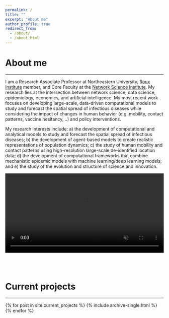 ```yaml
---
permalink: /
title: ""
excerpt: "About me"
author_profile: true
redirect_from: 
  - /about/
  - /about.html
---
```


# About me
---

I am a Research Associate Professor at Northeastern University, [Roux Institute](https://roux.northeastern.edu/) member, and Core Faculty at the [Network Science Institute](https://www.networkscienceinstitute.org/). My research lies at the intersection between network science, data science, epidemiology, economics, and artificial intelligence. My most recent work focuses on developing large-scale, data-driven computational models to study and forecast the spatial spread of infectious diseases while considering the impact of changes in human behavior (e.g. mobility, contact patterns, vaccine hesitancy, ..) and policy interventions. 

My research interests include: a) the development of computational and analytical models to study and forecast the spatial spread of infectious diseases; b) the development of agent-based models to create realistic representations of population dynamics; c) the study of human mobility and contact patterns using high-resolution large-scale de-identified location data; d) the development of computational frameworks that combine mechanistic epidemic models with machine learning/deep learning models; and e) the study of the evolution and structure of science and innovation.

<center>
<video width='100%' autoplay muted loop>
  <source src="/images/sir_new.webm" type="video/webm">
  <source src="/images/sir_new.m4v" type="video/mp4">

  Your browser does not support the video tag.
</video>
</center>

<br>
<br>
<br>


# Current projects
---

{% for post in site.current_projects %}
  {% include archive-single.html %}
{% endfor %}

